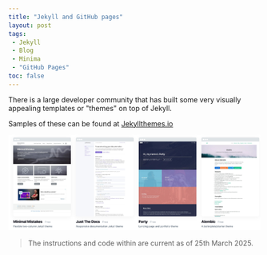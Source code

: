```yaml
---
title: "Jekyll and GitHub pages"
layout: post
tags:
 - Jekyll
 - Blog
 - Minima
 - "GitHub Pages"
toc: false
---
```


There is a large developer community that has built some very visually appealing templates or "themes" on top of Jekyll.

Samples of these can be found at [Jekyllthemes.io](https://jekyllthemes.io)

![Jekyllthemes.io](/assets/images/jekyllthemes.jpg)

> The instructions and code within are current as of 25th March 2025.
